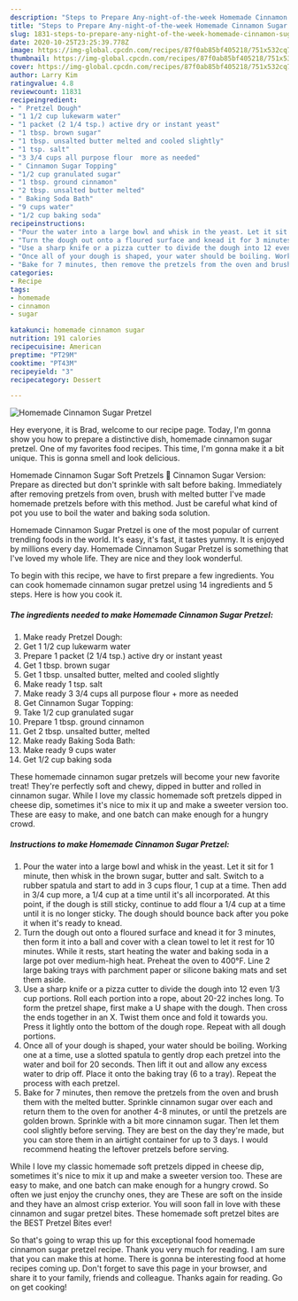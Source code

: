 ```yaml
---
description: "Steps to Prepare Any-night-of-the-week Homemade Cinnamon Sugar Pretzel"
title: "Steps to Prepare Any-night-of-the-week Homemade Cinnamon Sugar Pretzel"
slug: 1831-steps-to-prepare-any-night-of-the-week-homemade-cinnamon-sugar-pretzel
date: 2020-10-25T23:25:39.778Z
image: https://img-global.cpcdn.com/recipes/87f0ab85bf405218/751x532cq70/homemade-cinnamon-sugar-pretzel-recipe-main-photo.jpg
thumbnail: https://img-global.cpcdn.com/recipes/87f0ab85bf405218/751x532cq70/homemade-cinnamon-sugar-pretzel-recipe-main-photo.jpg
cover: https://img-global.cpcdn.com/recipes/87f0ab85bf405218/751x532cq70/homemade-cinnamon-sugar-pretzel-recipe-main-photo.jpg
author: Larry Kim
ratingvalue: 4.8
reviewcount: 11831
recipeingredient:
- " Pretzel Dough"
- "1 1/2 cup lukewarm water"
- "1 packet (2 1/4 tsp.) active dry or instant yeast"
- "1 tbsp. brown sugar"
- "1 tbsp. unsalted butter melted and cooled slightly"
- "1 tsp. salt"
- "3 3/4 cups all purpose flour  more as needed"
- " Cinnamon Sugar Topping"
- "1/2 cup granulated sugar"
- "1 tbsp. ground cinnamon"
- "2 tbsp. unsalted butter melted"
- " Baking Soda Bath"
- "9 cups water"
- "1/2 cup baking soda"
recipeinstructions:
- "Pour the water into a large bowl and whisk in the yeast. Let it sit for 1 minute, then whisk in the brown sugar, butter and salt. Switch to a rubber spatula and start to add in 3 cups flour, 1 cup at a time. Then add in 3/4 cup more, a 1/4 cup at a time until it&#39;s all incorporated. At this point, if the dough is still sticky, continue to add flour a 1/4 cup at a time until it is no longer sticky. The dough should bounce back after you poke it when it&#39;s ready to knead."
- "Turn the dough out onto a floured surface and knead it for 3 minutes, then form it into a ball and cover with a clean towel to let it rest for 10 minutes. While it rests, start heating the water and baking soda in a large pot over medium-high heat. Preheat the oven to 400°F. Line 2 large baking trays with parchment paper or silicone baking mats and set them aside."
- "Use a sharp knife or a pizza cutter to divide the dough into 12 even 1/3 cup portions. Roll each portion into a rope, about 20-22 inches long. To form the pretzel shape, first make a U shape with the dough. Then cross the ends together in an X. Twist them once and fold it towards you. Press it lightly onto the bottom of the dough rope. Repeat with all dough portions."
- "Once all of your dough is shaped, your water should be boiling. Working one at a time, use a slotted spatula to gently drop each pretzel into the water and boil for 20 seconds. Then lift it out and allow any excess water to drip off. Place it onto the baking tray (6 to a tray). Repeat the process with each pretzel."
- "Bake for 7 minutes, then remove the pretzels from the oven and brush them with the melted butter. Sprinkle cinnamon sugar over each and return them to the oven for another 4-8 minutes, or until the pretzels are golden brown. Sprinkle with a bit more cinnamon sugar. Then let them cool slightly before serving. They are best on the day they&#39;re made, but you can store them in an airtight container for up to 3 days. I would recommend heating the leftover pretzels before serving."
categories:
- Recipe
tags:
- homemade
- cinnamon
- sugar

katakunci: homemade cinnamon sugar 
nutrition: 191 calories
recipecuisine: American
preptime: "PT29M"
cooktime: "PT43M"
recipeyield: "3"
recipecategory: Dessert

---
```



![Homemade Cinnamon Sugar Pretzel](https://img-global.cpcdn.com/recipes/87f0ab85bf405218/751x532cq70/homemade-cinnamon-sugar-pretzel-recipe-main-photo.jpg)

Hey everyone, it is Brad, welcome to our recipe page. Today, I'm gonna show you how to prepare a distinctive dish, homemade cinnamon sugar pretzel. One of my favorites food recipes. This time, I'm gonna make it a bit unique. This is gonna smell and look delicious.

Homemade Cinnamon Sugar Soft Pretzels 🥨 Cinnamon Sugar Version: Prepare as directed but don&#39;t sprinkle with salt before baking. Immediately after removing pretzels from oven, brush with melted butter I&#39;ve made homemade pretzels before with this method. Just be careful what kind of pot you use to boil the water and baking soda solution.

Homemade Cinnamon Sugar Pretzel is one of the most popular of current trending foods in the world. It's easy, it's fast, it tastes yummy. It is enjoyed by millions every day. Homemade Cinnamon Sugar Pretzel is something that I've loved my whole life. They are nice and they look wonderful.


To begin with this recipe, we have to first prepare a few ingredients. You can cook homemade cinnamon sugar pretzel using 14 ingredients and 5 steps. Here is how you cook it.

<!--inarticleads1-->

##### The ingredients needed to make Homemade Cinnamon Sugar Pretzel:

1. Make ready  Pretzel Dough:
1. Get 1 1/2 cup lukewarm water
1. Prepare 1 packet (2 1/4 tsp.) active dry or instant yeast
1. Get 1 tbsp. brown sugar
1. Get 1 tbsp. unsalted butter, melted and cooled slightly
1. Make ready 1 tsp. salt
1. Make ready 3 3/4 cups all purpose flour + more as needed
1. Get  Cinnamon Sugar Topping:
1. Take 1/2 cup granulated sugar
1. Prepare 1 tbsp. ground cinnamon
1. Get 2 tbsp. unsalted butter, melted
1. Make ready  Baking Soda Bath:
1. Make ready 9 cups water
1. Get 1/2 cup baking soda


These homemade cinnamon sugar pretzels will become your new favorite treat! They&#39;re perfectly soft and chewy, dipped in butter and rolled in cinnamon sugar. While I love my classic homemade soft pretzels dipped in cheese dip, sometimes it&#39;s nice to mix it up and make a sweeter version too. These are easy to make, and one batch can make enough for a hungry crowd. 

<!--inarticleads2-->

##### Instructions to make Homemade Cinnamon Sugar Pretzel:

1. Pour the water into a large bowl and whisk in the yeast. Let it sit for 1 minute, then whisk in the brown sugar, butter and salt. Switch to a rubber spatula and start to add in 3 cups flour, 1 cup at a time. Then add in 3/4 cup more, a 1/4 cup at a time until it&#39;s all incorporated. At this point, if the dough is still sticky, continue to add flour a 1/4 cup at a time until it is no longer sticky. The dough should bounce back after you poke it when it&#39;s ready to knead.
1. Turn the dough out onto a floured surface and knead it for 3 minutes, then form it into a ball and cover with a clean towel to let it rest for 10 minutes. While it rests, start heating the water and baking soda in a large pot over medium-high heat. Preheat the oven to 400°F. Line 2 large baking trays with parchment paper or silicone baking mats and set them aside.
1. Use a sharp knife or a pizza cutter to divide the dough into 12 even 1/3 cup portions. Roll each portion into a rope, about 20-22 inches long. To form the pretzel shape, first make a U shape with the dough. Then cross the ends together in an X. Twist them once and fold it towards you. Press it lightly onto the bottom of the dough rope. Repeat with all dough portions.
1. Once all of your dough is shaped, your water should be boiling. Working one at a time, use a slotted spatula to gently drop each pretzel into the water and boil for 20 seconds. Then lift it out and allow any excess water to drip off. Place it onto the baking tray (6 to a tray). Repeat the process with each pretzel.
1. Bake for 7 minutes, then remove the pretzels from the oven and brush them with the melted butter. Sprinkle cinnamon sugar over each and return them to the oven for another 4-8 minutes, or until the pretzels are golden brown. Sprinkle with a bit more cinnamon sugar. Then let them cool slightly before serving. They are best on the day they&#39;re made, but you can store them in an airtight container for up to 3 days. I would recommend heating the leftover pretzels before serving.


While I love my classic homemade soft pretzels dipped in cheese dip, sometimes it&#39;s nice to mix it up and make a sweeter version too. These are easy to make, and one batch can make enough for a hungry crowd. So often we just enjoy the crunchy ones, they are These are soft on the inside and they have an almost crisp exterior. You will soon fall in love with these cinnamon and sugar pretzel bites. These homemade soft pretzel bites are the BEST Pretzel Bites ever! 

So that's going to wrap this up for this exceptional food homemade cinnamon sugar pretzel recipe. Thank you very much for reading. I am sure that you can make this at home. There is gonna be interesting food at home recipes coming up. Don't forget to save this page in your browser, and share it to your family, friends and colleague. Thanks again for reading. Go on get cooking!

